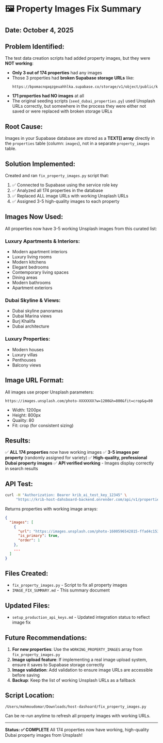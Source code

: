 # 🖼️ Property Images Fix Summary

## Date: October 4, 2025

## Problem Identified:
The test data creation scripts had added property images, but they were **NOT working**:
- **Only 3 out of 174 properties** had any images
- Those 3 properties had **broken Supabase storage URLs** like:
  ```
  https://bpomacnqaqzgeuahhlka.supabase.co/storage/v1/object/public/krib_host/prop...
  ```
- **171 properties had NO images** at all
- The original seeding scripts (`seed_dubai_properties.py`) used Unsplash URLs correctly, but somewhere in the process they were either not saved or were replaced with broken storage URLs

## Root Cause:
Images in your Supabase database are stored as a **TEXT[] array** directly in the `properties` table (column: `images`), not in a separate `property_images` table.

## Solution Implemented:
Created and ran `fix_property_images.py` script that:
1. ✅ Connected to Supabase using the service role key
2. ✅ Analyzed all 174 properties in the database
3. ✅ Replaced ALL image URLs with working Unsplash URLs
4. ✅ Assigned 3-5 high-quality images to each property

## Images Now Used:
All properties now have 3-5 working Unsplash images from this curated list:

### Luxury Apartments & Interiors:
- Modern apartment interiors
- Luxury living rooms
- Modern kitchens
- Elegant bedrooms
- Contemporary living spaces
- Dining areas
- Modern bathrooms
- Apartment exteriors

### Dubai Skyline & Views:
- Dubai skyline panoramas
- Dubai Marina views
- Burj Khalifa
- Dubai architecture

### Luxury Properties:
- Modern houses
- Luxury villas
- Penthouses
- Balcony views

## Image URL Format:
All images use proper Unsplash parameters:
```
https://images.unsplash.com/photo-XXXXXXX?w=1200&h=800&fit=crop&q=80
```
- Width: 1200px
- Height: 800px
- Quality: 80
- Fit: crop (for consistent sizing)

## Results:
✅ **ALL 174 properties** now have working images
✅ **3-5 images per property** (randomly assigned for variety)
✅ **High-quality, professional Dubai property images**
✅ **API verified working** - Images display correctly in search results

## API Test:
```bash
curl -H "Authorization: Bearer krib_ai_test_key_12345" \
     "https://krib-host-dahsboard-backend.onrender.com/api/v1/properties/search?state=Dubai&limit=3"
```

Returns properties with working image arrays:
```json
{
  "images": [
    {
      "url": "https://images.unsplash.com/photo-1600596542815-ffad4c1539a9?w=1200&h=800&fit=crop&q=80",
      "is_primary": true,
      "order": 1
    },
    ...
  ]
}
```

## Files Created:
- `fix_property_images.py` - Script to fix all property images
- `IMAGE_FIX_SUMMARY.md` - This summary document

## Updated Files:
- `setup_production_api_keys.md` - Updated integration status to reflect image fix

## Future Recommendations:
1. **For new properties**: Use the `WORKING_PROPERTY_IMAGES` array from `fix_property_images.py`
2. **Image upload feature**: If implementing a real image upload system, ensure it saves to Supabase storage correctly
3. **Image validation**: Add validation to ensure image URLs are accessible before saving
4. **Backup**: Keep the list of working Unsplash URLs as a fallback

## Script Location:
`/Users/mahmoudomar/Downloads/host-dashoard/fix_property_images.py`

Can be re-run anytime to refresh all property images with working URLs.

---

**Status: ✅ COMPLETE**
All 174 properties now have working, high-quality Dubai property images from Unsplash!
